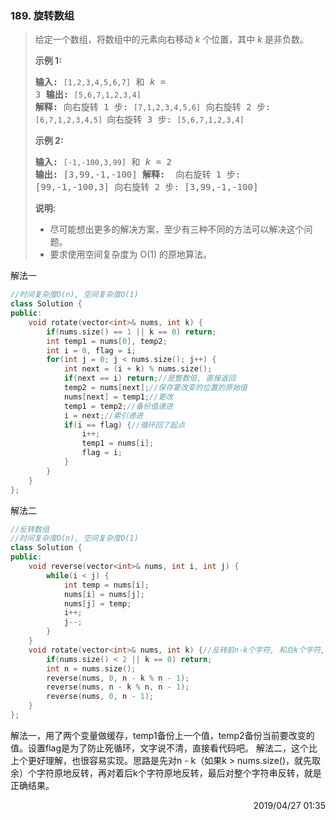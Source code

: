 ### 189. 旋转数组

> <div
> class="content__2ebE"><p>给定一个数组，将数组中的元素向右移动&nbsp;<em>k&nbsp;</em>个位置，其中&nbsp;<em>k&nbsp;</em>是非负数。</p>
> 
> <p><strong>示例 1:</strong></p>
> 
> <pre><strong>输入:</strong> <code>[1,2,3,4,5,6,7]</code> 和 <em>k</em> =
> 3 <strong>输出:</strong> <code>[5,6,7,1,2,3,4]</code>
> <strong>解释:</strong> 向右旋转 1 步: <code>[7,1,2,3,4,5,6]</code> 向右旋转 2 步:
> <code>[6,7,1,2,3,4,5] </code>向右旋转 3 步: <code>[5,6,7,1,2,3,4]</code>
> </pre>
> 
> <p><strong>示例&nbsp;2:</strong></p>
> 
> <pre><strong>输入:</strong> <code>[-1,-100,3,99]</code> 和 <em>k</em> = 2
> <strong>输出:</strong> [3,99,-1,-100] <strong>解释:</strong>  向右旋转 1 步:
> [99,-1,-100,3] 向右旋转 2 步: [3,99,-1,-100]</pre>
> 
> <p><strong>说明:</strong></p>
> 
> <ul> 	<li>尽可能想出更多的解决方案，至少有三种不同的方法可以解决这个问题。</li>
> 	<li>要求使用空间复杂度为&nbsp;O(1) 的原地算法。</li> </ul> </div>

解法一
```cpp
//时间复杂度O(n), 空间复杂度O(1)
class Solution {
public:
    void rotate(vector<int>& nums, int k) {
        if(nums.size() == 1 || k == 0) return;
        int temp1 = nums[0], temp2;
        int i = 0, flag = i;
        for(int j = 0; j < nums.size(); j++) {
            int next = (i + k) % nums.size();
            if(next == i) return;//是整数倍, 直接返回
            temp2 = nums[next];//保存要改变的位置的原始值
            nums[next] = temp1;//更改
            temp1 = temp2;//备份值递进
            i = next;//索引递进
            if(i == flag) {//循环回了起点
                i++;
                temp1 = nums[i];
                flag = i;
            }
        }
    }
};
```

解法二
```cpp
//反转数组
//时间复杂度O(n), 空间复杂度O(1)
class Solution {
public:
    void reverse(vector<int>& nums, int i, int j) {
        while(i < j) {
            int temp = nums[i];
            nums[i] = nums[j];
            nums[j] = temp;
            i++;
            j--;
        }
    }
    void rotate(vector<int>& nums, int k) {//反转前n-k个字符, 和后k个字符, 再整体反转
        if(nums.size() < 2 || k == 0) return;
        int n = nums.size();
        reverse(nums, 0, n - k % n - 1);
        reverse(nums, n - k % n, n - 1);
        reverse(nums, 0, n - 1);
    }
};
```

解法一，用了两个变量做缓存，temp1备份上一个值，temp2备份当前要改变的值。设置flag是为了防止死循环，文字说不清，直接看代码吧。
解法二，这个比上个更好理解，也很容易实现。思路是先对n - k（如果k > nums.size()，就先取余）个字符原地反转，再对着后k个字符原地反转，最后对整个字符串反转，就是正确结果。

<div style="text-align: right"> 2019/04/27 01:35  </div>